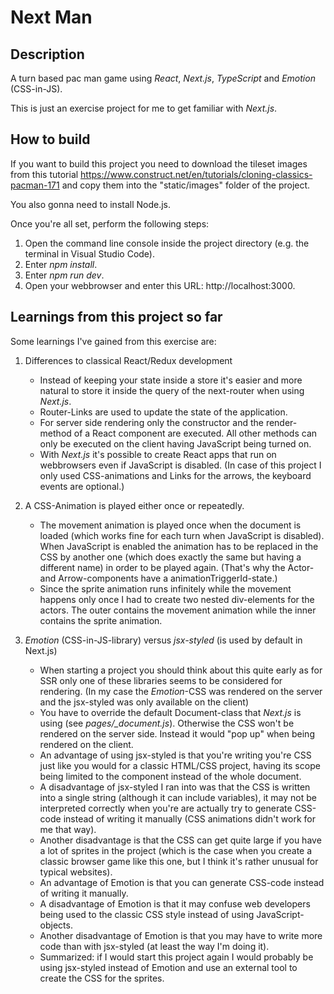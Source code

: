 # Next Man

## Description
A turn based pac man game using *React*, *Next.js*, *TypeScript* and *Emotion* (CSS-in-JS).

This is just an exercise project for me to get familiar with *Next.js*.

## How to build
If you want to build this project you need to download the tileset images from this tutorial
https://www.construct.net/en/tutorials/cloning-classics-pacman-171
and copy them into the "static/images" folder of the project.

You also gonna need to install Node.js.

Once you're all set, perform the following steps:
1. Open the command line console inside the project directory (e.g. the terminal in Visual Studio Code).
2. Enter *npm install*.
3. Enter *npm run dev*.
4. Open your webbrowser and enter this URL: http://localhost:3000.

## Learnings from this project so far
Some learnings I've gained from this exercise are:

1. Differences to classical React/Redux development
	* Instead of keeping your state inside a store it's easier and more natural to store it inside the query of the next-router when using *Next.js*.
	* Router-Links are used to update the state of the application.
	* For server side rendering only the constructor and the render-method of a React component are executed. All other methods can only be executed on the client having JavaScript being turned on.
	* With *Next.js* it's possible to create React apps that run on webbrowsers even if JavaScript is disabled. (In case of this project I only used CSS-animations and Links for the arrows, the keyboard events are optional.)

2. A CSS-Animation is played either once or repeatedly.
	* The movement animation is played once when the document is loaded (which works fine for each turn when JavaScript is disabled). When JavaScript is enabled the animation has to be replaced in the CSS by another one (which does exactly the same but having a different name) in order to be played again. (That's why the Actor- and Arrow-components have a animationTriggerId-state.)
	* Since the sprite animation runs infinitely while the movement happens only once I had to create two nested div-elements for the actors. The outer contains the movement animation while the inner contains the sprite animation.

3. *Emotion* (CSS-in-JS-library) versus *jsx-styled* (is used by default in Next.js)
	* When starting a project you should think about this quite early as for SSR only one of these libraries seems to be considered for rendering. (In my case the *Emotion*-CSS was rendered on the server and the jsx-styled was only available on the client)
	* You have to override the default Document-class that *Next.js* is using (see *pages/_document.js*). Otherwise the CSS won't be rendered on the server side. Instead it would "pop up" when being rendered on the client.
	* An advantage of using jsx-styled is that you're writing you're CSS just like you would for a classic HTML/CSS project, having its scope being limited to the component instead of the whole document.
	* A disadvantage of jsx-styled I ran into was that the CSS is written into a single string (although it can include variables), it may not be interpreted correctly when you're are actually try to generate CSS-code instead of writing it manually (CSS animations didn't work for me that way).
	* Another disadvantage is that the CSS can get quite large if you have a lot of sprites in the project (which is the case when you create a classic browser game like this one, but I think it's rather unusual for typical websites).
	* An advantage of Emotion is that you can generate CSS-code instead of writing it manually.
	* A disadvantage of Emotion is that it may confuse web developers being used to the classic CSS style instead of using JavaScript-objects.
	* Another disadvantage of Emotion is that you may have to write more code than with jsx-styled (at least the way I'm doing it).
	* Summarized: if I would start this project again I would probably be using jsx-styled instead of Emotion and use an external tool to create the CSS for the sprites.
